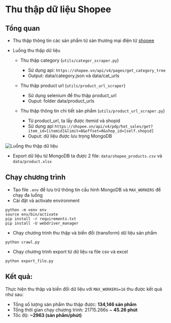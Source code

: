 # Thu thập dữ liệu Shopee

## Tổng quan

* Thu thập thông tin các sản phẩm từ sàn thương mại điện tử [shopee](https://shopee.vn/)


* Luồng thu thập dữ liệu
  * Thu thập category (`utils/categor_scraper.py`)
      * Sử dụng api: `https://shopee.vn/api/v4/pages/get_category_tree`
      * Output: data/category.json và data/cat_urls

  * Thu thập product url (`utils/product_url_scraper`)
      * Sử dụng selenium để thu thập product_url
      * Ouput: folder data/product_urls
  
  * Thu thập thông tin chi tiết sản phẩm (`utils/product_url_scraper.py`)
    * Từ product_url, ta lấy được itemid và shopid
    * Sử dụng api `https://shopee.vn/api/v4/pdp/hot_sales/get?item_id=[itemid]&limit=8&offset=0&shop_id=[self.shopid]`
    * Ouput: dữ liệu được lưu trọng MongoDB

![Luồng thu thập dữ liệu](https://github.com/BigdataCIST/Shopee-Scraper/assets/103992475/cbc45e59-df4e-41c2-9537-be0ba61ab80e)

* Export dữ liệu từ MongoDB ta được 2 file: `data/shopee_products.csv` và `data/product.xlsx`

## Chạy chương trình
* Tạo file `.env` để lưu trữ thông tin cấu hình MongoDB và `MAX_WORKERS` để chạy đa luồng
* Cài đặt và activate environment
  
```
python -m venv env
source env/bin/activate
pip install -r requirements.txt
pip install -U webdriver_manager
```

* Chạy chương trình thu thập và biến đổi (transform) dữ liệu sản phẩm
```
python crawl.py
```

* Chạy chương trình export từ dữ liệu ra file csv và excel
```
python export_file.py
```

## Kết quả:
Thực hiện thu thập và biến đổi dữ liệu với `MAX_WORKERS=16` thu được kết quả như sau:

* Tổng số lượng sản phẩm thu thập được: **134,146 sản phẩm**
* Tổng thời gian chạy chương trình: 21715.266s ~  **45.26 phút**
* Tốc độ: **~2963 (sản phẩm/phút)**
